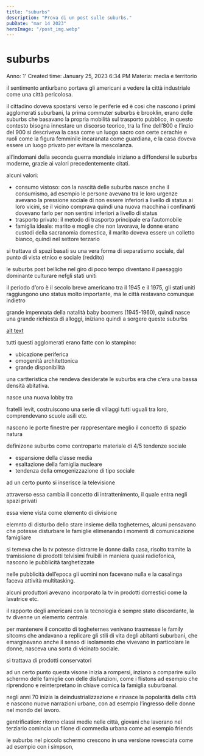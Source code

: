 ```yaml
---
title: "suburbs"
description: "Prova di un post sulle suburbs."
pubDate: "mar 14 2023"
heroImage: "/post_img.webp"
---
```


# suburbs

Anno: 1'
Created time: January 25, 2023 6:34 PM
Materia: media e territorio

il sentimento antiurbano portava gli americani a vedere la città industriale come una città pericolosa.

il cittadino doveva spostarsi verso le periferie ed è cosi che nascono i primi agglomerati suburbani, la prima commuter suburbs è brooklin, erano delle suburbs che basavano la propria mobilità sul trasporto pubblico, in questo contesto bisogna innestare un discorso teorico, tra la fine dell’800 e l’inzio del 900 si descriveva la casa come un luogo sacro con certe cerachie e ruoli come la figura femminile incaranata come guardiana, e la casa doveva essere un luogo privato per evitare la mescolanza.

all’indomani della seconda guerra mondiale iniziano a diffondersi le suburbs moderne, grazie ai valori precedentemente citati.

alcuni valori:

- consumo vistoso: con la nascità delle suburbs nasce anche il consumismo, ad esempio le persone avevano tra le loro urgenze avevano la pressione sociale di non essere inferiori a livello di status ai loro vicini, se il vicino comprava quindi una nuova macchina i confinanti dovevano farlo per non sentirsi inferiori a livello di status
- trasporto privato: il metodo di trasporto principale era l’automobile
- famiglia ideale: marito e moglie che non lavorava, le donne erano custodi della sacranomia domestica, il marito doveva essere un colletto bianco, quindi nel settore terzario

si trattava di spazi basati su una vera forma di separatismo sociale, dal punto di vista etnico e sociale (reddito)

le suburbs post belliche nel giro di poco tempo diventano il paesaggio dominante culturare nefgli stati uniti

il periodo d’oro è il secolo breve americano tra il 1945 e il 1975, gli stati uniti raggiungono uno status molto importante, ma le città restavano comunque indietro 

grande impennata della natalità baby boomers (1945-1960), quindi nasce una grande richiesta di alloggi, iniziano quindi a sorgere queste suburbs

[alt text](https://imageio.forbes.com/specials-images/imageserve/1184449479/0x0.jpg?format=jpg&width=1200)

tutti questi agglomerati erano fatte con lo stampino:

- ubicazione periferica
- omogenità architettonica
- grande disponibilità

 una cartteristica che rendeva desiderate le suburbs era che c’era una bassa densità abitativa.

nasce una nuova lobby tra

fratelli levit, costruiscono una serie di villaggi tutti uguali tra loro, comprendevano scuole asili etc.

nascono le porte finestre per rappresentare meglio il concetto di spazio natura

definizone suburbs come controparte materiale di 4/5 tendenze sociale

- espansione della classe media
- esaltazione della famiglia nucleare
- tendenza della omogenizzazione di tipo sociale

ad un certo punto si inserisce la televisione

attraverso essa cambia il concetto di intrattenimento, il quale entra negli spazi privati

essa viene vista come elemento di divisione

elemnto di disturbo dello stare insieme della togheternes, alcuni pensavano che potesse disturbare le famiglie elimenando i momenti di comunicazione famigliare

si temeva che la tv potesse distrarre le donne dalla casa, risolto tramite la tramissione di prodotti telvisimi fruibili in maniera quasi radiofonica, nascono le pubblicità targhetizzate 

nelle pubblicità dell’epoca gli uomini non facevano nulla e la casalinga faceva attività multitasking.

alcuni produttori avevano incorporato la tv in prodotti domestici come la lavatrice etc.

il rapporto degli americani con la tecnologia è sempre stato discordante, la tv divenne un elemento centrale.

per mantenere il concetto di togheternes venivano trasmesse le family sitcoms che andavano a replicare gli stili di vita degli abitanti suburbani, che emarginavano anche il senso di isolamento che vivevano in particolare le donne, nasceva una sorta di vicinato sociale.

si trattava di prodotti conservatori 

ad un certo punto questa visone inizia a rompersi, inziano a comparire sullo schermo delle famiglie con delle disfunzioni, come i flistons ad esempio che riprendono e reinterpretano in chiave comica la famiglia suburbanal.

negli anni 70 inizia la deindustrializzazione e rinasce la popolarità della città e nascono nuove narrazioni urbane, con ad esempio l’ingresso delle donne nel mondo del lavoro.

gentrification: ritorno classi medie nelle città, giovani che lavorano nel terziario comincia un filone di commedia urbana come ad esempio friends 

le suburbs nel piccolo schermo crescono in una versione rovesciata come ad esempio con i simpson,